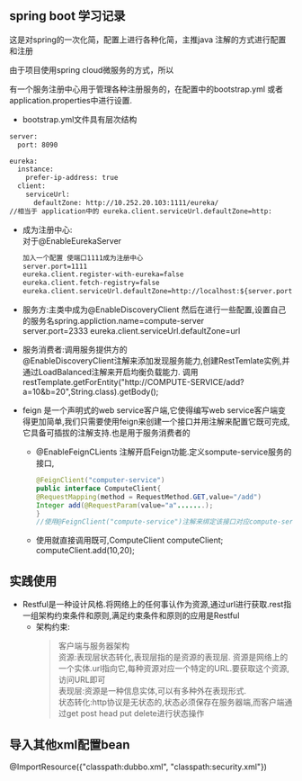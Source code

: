 ## spring boot 学习记录

这是对spring的一次化简，配置上进行各种化简，主推java 注解的方式进行配置和注册

由于项目使用spring cloud微服务的方式，所以

有一个服务注册中心用于管理各种注册服务的，在配置中的bootstrap.yml 或者application.properties中进行设置.

- bootstrap.yml文件具有层次结构
```xml
server:
  port: 8090

eureka:
  instance:
    prefer-ip-address: true
  client:
    serviceUrl:
      defaultZone: http://10.252.20.103:1111/eureka/
//相当于 application中的 eureka.client.serviceUrl.defaultZone=http:
```
- 成为注册中心:  
  对于@EnableEurekaServer
  ```xml
  加入一个配置 使端口1111成为注册中心
  server.port=1111
  eureka.client.register-with-eureka=false
  eureka.client.fetch-registry=false
  eureka.client.serviceUrl.defaultZone=http://localhost:${server.port}/eureka/
  ```
- 服务方:主类中成为@EnableDiscoveryClient 然后在进行一些配置,设置自己的服务名spring.appliction.name=compute-server  
server.port=2333 eureka.client.serviceUrl.defaultZone=url

- 服务消费者:调用服务提供方的  
  @EnableDiscoveryClient注解来添加发现服务能力,创建RestTemlate实例,并通过LoadBalanced注解来开启均衡负载能力. 调用restTemplate.getForEntity("http://COMPUTE-SERVICE/add?a=10&b=20",String.class).getBody();
- feign 是一个声明式的web service客户端,它使得编写web service客户端变得更加简单,我们只需要使用feign来创建一个接口并用注解来配置它既可完成,它具备可插拔的注解支持.也是用于服务消费者的
  - @EnableFeignCLients 注解开启Feign功能.定义sompute-service服务的接口,
    ``` java
    @FeignClient("computer-service")
    public interface ComputeClient{
	@RequestMapping(method = RequestMethod.GET,value="/add")
	Integer add(@RequestParam(value="a".......);
    }
	//使用@FeignClient("compute-service")注解来绑定该接口对应compute-service服务
    ```
  - 使用就直接调用既可,ComputeClient computeClient; computeClient.add(10,20);

## 实践使用
- Restful是一种设计风格.将网络上的任何事认作为资源,通过url进行获取.rest指一组架构约束条件和原则,满足约束条件和原则的应用是Restful
  - 架构约束:
    > 客户端与服务器架构  
    > 资源:表现层状态转化,表现层指的是资源的表现层. 资源是网络上的一个实体.url指向它,每种资源对应一个特定的URL.要获取这个资源,访问URL即可   
    > 表现层:资源是一种信息实体,可以有多种外在表现形式.  
    > 状态转化:http协议是无状态的,状态必须保存在服务器端,而客户端通过get post head put delete进行状态操作

## 导入其他xml配置bean
@ImportResource({"classpath:dubbo.xml", "classpath:security.xml"})
